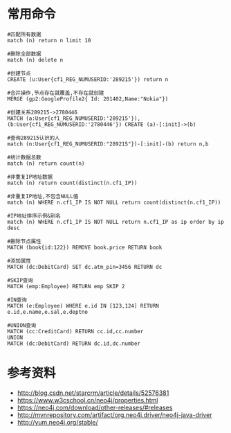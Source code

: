 
# 常用命令

```
#匹配所有数据
match (n) return n limit 10

#删除全部数据
match (n) delete n

#创建节点
CREATE (u:User{cf1_REG_NUMUSERID:'289215'}) return n

#合并操作,节点存在就覆盖,不存在就创建
MERGE (gp2:GoogleProfile2{ Id: 201402,Name:"Nokia"})

#创建关系289215->2780446
MATCH (a:User{cf1_REG_NUMUSERID:'289215'}),(b:User{cf1_REG_NUMUSERID:'2780446'}) CREATE (a)-[:init]->(b)

#查询289215认识的人
match (n:User{cf1_REG_NUMUSERID:"289215"})-[:init]-(b) return n,b

#统计数据总数
match (n) return count(n)

#非重复IP地址数据
match (n) return count(distinct(n.cf1_IP))

#非重复IP地址,不包含NULL值
match (n) WHERE n.cf1_IP IS NOT NULL return count(distinct(n.cf1_IP))

#IP地址排序示例&别名
match (n) WHERE n.cf1_IP IS NOT NULL return n.cf1_IP as ip order by ip desc

#删除节点属性
MATCH (book{id:122}) REMOVE book.price RETURN book

#添加属性
MATCH (dc:DebitCard) SET dc.atm_pin=3456 RETURN dc

#SKIP查询
MATCH (emp:Employee) RETURN emp SKIP 2

#IN查询
MATCH (e:Employee) WHERE e.id IN [123,124] RETURN e.id,e.name,e.sal,e.deptno

#UNION查询
MATCH (cc:CreditCard) RETURN cc.id,cc.number
UNION
MATCH (dc:DebitCard) RETURN dc.id,dc.number
```

# 参考资料
- http://blog.csdn.net/starcrm/article/details/52576381
- https://www.w3cschool.cn/neo4j/properties.html
- https://neo4j.com/download/other-releases/#releases
- http://mvnrepository.com/artifact/org.neo4j.driver/neo4j-java-driver
- http://yum.neo4j.org/stable/
